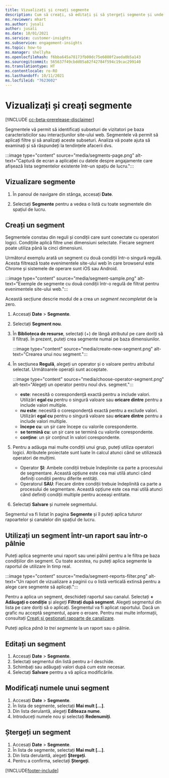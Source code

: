 ```yaml
---
title: Vizualizați și creați segmente
description: Cum să creați, să editați și să ștergeți segmente și unde să le utilizați.
ms.reviewer: mhart
ms.author: jusali
author: jusali
ms.date: 10/01/2021
ms.service: customer-insights
ms.subservice: engagement-insights
ms.topic: how-to
ms.manager: shellyha
ms.openlocfilehash: f6bba645a78173fb00dc75e6080f2aeda0b5a143
ms.sourcegitcommit: 565637f49cbdd05a82f42784f594c19cac299140
ms.translationtype: HT
ms.contentlocale: ro-RO
ms.lasthandoff: 10/11/2021
ms.locfileid: "7623602"
---
```

# <a name="view-and-create-segments"></a>Vizualizați și creați segmente

[!INCLUDE [cc-beta-prerelease-disclaimer](includes/cc-beta-prerelease-disclaimer.md)]

Segmentele vă permit să identificați subseturi de vizitatori pe baza caracteristicilor sau interacțiunilor site-ului web. Segmentele vă permit să aplicați filtre și să analizați aceste subseturi. Analiza vă poate ajuta să examinați și să răspundeți la tendințele afacerii dvs. 

:::image type="content" source="media/segments-page.png" alt-text="Captură de ecran a aplicației cu datele despre angajamente care afișează lista segmentelor existente într-un spațiu de lucru.":::

## <a name="view-segments"></a>Vizualizare segmente

1. În panoul de navigare din stânga, accesați **Date**. 

1. Selectați **Segmente** pentru a vedea o listă cu toate segmentele din spațiul de lucru. 

## <a name="create-a-segment"></a>Creați un segment

Segmentele constau din reguli și condiții care sunt conectate cu operatori logici. Condițiile aplică filtre unei dimensiuni selectate. Fiecare segment poate utiliza până la cinci dimensiuni.

Următorul exemplu arată un segment cu două condiții într-o singură regulă. Acesta filtrează toate evenimentele site-ului web în care browserul este Chrome și sistemele de operare sunt iOS sau Android.

:::image type="content" source="media/segment-sample.png" alt-text="Exemple de segmente cu două condiții într-o regulă de filtrat pentru evenimentele site-ului web.":::

Această secțiune descrie modul de a crea un *segment necompletat* de la zero.

1. Accesați **Date** > **Segmente**.

1. Selectați **Segment nou**.

1. În **Biblioteca de resurse**, selectați (+) de lângă atributul pe care doriți să îl filtrați. În prezent, puteți crea segmente numai pe baza dimensiunilor.

   :::image type="content" source="media/create-new-segment.png" alt-text="Crearea unui nou segment.":::

1. În secțiunea **Regulă**, alegeți un operator și o valoare pentru atributul selectat. Următoarele operații sunt acceptate.

   :::image type="content" source="media/choose-operator-segment.png" alt-text="Alegeți un operator pentru noul dvs. segment.":::

   - **este**: necesită o corespondență exactă pentru a include valori. Utilizări **egal cu** pentru o singură valoare sau **oricare dintre** pentru a include valori multiple.
   - **nu este**: necesită o corespondență exactă pentru a exclude valori. Utilizări **egal cu** pentru o singură valoare sau **oricare dintre** pentru a include valori multiple.
   - **începe cu**: un șir care începe cu valorile corespondente.
   - **se termină cu**: un șir care se termină cu valorile corespondente.
   - **conține**: un șir conținut în valori corespondente.

1. Pentru a adăuga mai multe condiții unui grup, puteți utiliza operatori logici. Atributele proiectate sunt luate în calcul atunci când se utilizează operatori de mulțimi.
   - Operator **ȘI**: Ambele condiții trebuie îndeplinite ca parte a procesului de segmentare. Această opțiune este cea mai utilă atunci când definiți condiții pentru diferite entități.
   - Operatorul **SAU**: Fiecare dintre condiții trebuie îndeplinită ca parte a procesului de segmentare. Această opțiune este cea mai utilă atunci când definiți condiții multiple pentru aceeași entitate.

1. Selectați **Salvare** și numele segmentului. 

Segmentul va fi listat în pagina **Segmente** și îl puteți aplica tuturor rapoartelor și canalelor din spațiul de lucru.

## <a name="use-a-segment-in-a-report-or-funnel"></a>Utilizați un segment într-un raport sau într-o pâlnie

Puteți aplica segmente unui raport sau unei pâlnii pentru a le filtra pe baza condițiilor din segment. Cu toate acestea, nu puteți aplica segmente la raportul de utilizare în timp real.

:::image type="content" source="media/segment-reports-filter.png" alt-text="Un raport de vizualizare a paginii cu o listă verticală extinsă pentru a alege care segmente să aplicați.":::

Pentru a aplica un segment, deschideți raportul sau canalul. Selectați **+ Adăugați o condiție** și alegeți **Filtrați după segment**. Alegeți segmentul din lista pe care doriți să o aplicați. Segmentul va fi aplicat raportului. Dacă un grafic nu acceptă segmentul, apare o eroare. Pentru mai multe informații, consultați [Creați și gestionați rapoarte de canalizare](funnel-reports.md).
 
Puteți aplica *până la trei segmente* la un raport sau o pâlnie.

## <a name="edit-a-segment"></a>Editați un segment

1. Accesați **Date** > **Segmente**.
1. Selectați segmentul din listă pentru a-l deschide. 
1. Schimbați sau adăugați valori după cum este necesar.
1. Selectați **Salvare** pentru a vă aplica modificările.

## <a name="change-the-name-of-a-segment"></a>Modificați numele unui segment

1. Accesați **Date** > **Segmente**.
1. În lista de segmente, selectați **Mai mult [...]**. 
1. Din lista derulantă, alegeți **Editeaza nume**.
1. Introduceți numele nou și selectați **Redenumiți**.

## <a name="delete-a-segment"></a>Ștergeți un segment

1. Accesați **Date** > **Segmente**.
1. În lista de segmente, selectați **Mai mult [...]**. 
1. Din lista derulantă, alegeți **Ștergeți**.
1. Pentru a confirma, selectați **Ștergeți**.



[!INCLUDE[footer-include](../includes/footer-banner.md)]
